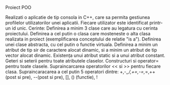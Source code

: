 Proiect POO 


Realizati o aplicatie de tip consola in C++, care sa permita gestiunea profilelor utilizatorilor unei aplicatii.
Fiecare utilizator este identificat printr-un id unic.
Cerinte:
Definirea a minim 3 clase care au legatura cu cerinta proiectului.
Definirea a cel putin o clasa care mosteneste o alta clasa realizata in proiect (exemplificarea conceptului de relatie "is a").
Definirea unei clase abstracta, cu cel putin o functie virtuala. 
Definirea a minim un atribut de tip sir de caractere alocat dinamic, si a minim un atribut de tip vector alocat dinamic.
Existența unui atribut static si a unui atribut constant.
Geteri si seterii pentru toate atributele claselor.
Constructuri si operator= pentru toate clasele.
Supraincarcarea operatorilor << si >> pentru fiecare clasa.
Supraincaracarea a cel putin 5 operatori dintre:  +,-,*,/,+=,-=,*=,++ (post si pre), --(post si pre), [], () (functie), !
